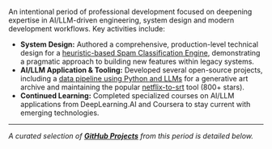 An intentional period of professional development focused on deepening expertise in AI/LLM-driven engineering, system design and modern development workflows. Key activities include:

- **System Design:** Authored a comprehensive, production-level technical design for a [heuristic-based Spam Classification Engine](#system-design), demonstrating a pragmatic approach to building new features within legacy systems.
- **AI/LLM Application & Tooling:** Developed several open-source projects, including a [data pipeline using Python and LLMs](https://github.com/isaacbernat/basepaint-media) for a generative art archive and maintaining the popular [netflix-to-srt](https://github.com/isaacbernat/netflix-to-srt) tool (800+ stars).
- **Continued Learning:** Completed specialized courses on AI/LLM applications from DeepLearning.AI and Coursera to stay current with emerging technologies.

---

_A curated selection of **[GitHub Projects](#personal-open-source-projects)** from this period is detailed below._
